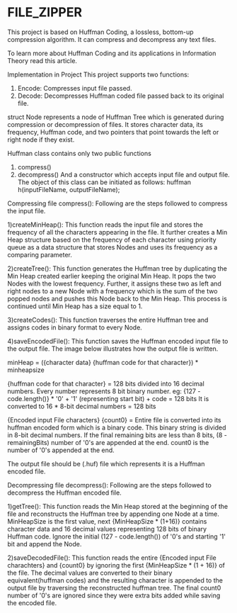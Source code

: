 # FILE_ZIPPER
This project is based on Huffman Coding, a lossless, bottom-up compression algorithm. It can compress and decompress any text files.

To learn more about Huffman Coding and its applications in Information Theory read this article.

Implementation in Project
This project supports two functions:
1) Encode: Compresses input file passed.
2) Decode: Decompresses Huffman coded file passed back to its original file.

struct Node represents a node of Huffman Tree which is generated during compression or decompression of files. It stores character data, its frequency, Huffman code, and two pointers that point towards the left or right node if they exist.

Huffman class contains only two public functions
1) compress()
2) decompress()
And a constructor which accepts input file and output file. The object of this class can be initiated as follows: huffman h(inputFileName, outputFileName);

Compressing file compress(): Following are the steps followed to compress the input file.

1)createMinHeap(): This function reads the input file and stores the frequency of all the characters appearing in the file. It further creates a Min Heap structure based on the frequency of each character using priority queue as a data structure that stores Nodes and uses its frequency as a comparing parameter.

2)createTree(): This function generates the Huffman tree by duplicating the Min Heap created earlier keeping the original Min Heap. It pops the two Nodes with the lowest frequency. Further, it assigns these two as left and right nodes to a new Node with a frequency which is the sum of the two popped nodes and pushes this Node back to the Min Heap. This process is continued until Min Heap has a size equal to 1.

3)createCodes(): This function traverses the entire Huffman tree and assigns codes in binary format to every Node.

4)saveEncodedFile(): This function saves the Huffman encoded input file to the output file. The image below illustrates how the output file is written.

minHeap = ({character data} {huffman code for that character}) * minheapsize

{huffman code for that character} = 128 bits divided into 16 decimal numbers. Every number represents 8 bit binary number.
eg: {127 - code.length()} * '0' + '1' (representing start bit) + code = 128 bits
It is converted to 16 * 8-bit decimal numbers = 128 bits

{Encoded input File characters} {count0} = Entire file is converted into its huffman encoded form which is a binary code. This binary string is divided in 8-bit decimal numbers. If the final remaining bits are less than 8 bits, (8 - remainingBits) number of '0's are appended at the end. count0 is the number of '0's appended at the end.

The output file should be (.huf) file which represents it is a Huffman encoded file.

Decompressing file decompress(): Following are the steps followed to decompress the Huffman encoded file.

1)getTree(): This function reads the Min Heap stored at the beginning of the file and reconstructs the Huffman tree by appending one Node at a time. MinHeapSize is the first value, next {MinHeapSize * (1+16)} contains character data and 16 decimal values representing 128 bits of binary Huffman code. Ignore the initial (127 - code.length()) of '0's and starting '1' bit and append the Node.

2)saveDecodedFile(): This function reads the entire {Encoded input File charachters} and {count0} by ignoring the first {MinHeapSize * (1 + 16)} of the file. The decimal values are converted to their binary equivalent(huffman codes) and the resulting character is appended to the output file by traversing the reconstructed huffman tree. The final count0 number of '0's are ignored since they were extra bits added while saving the encoded file.
